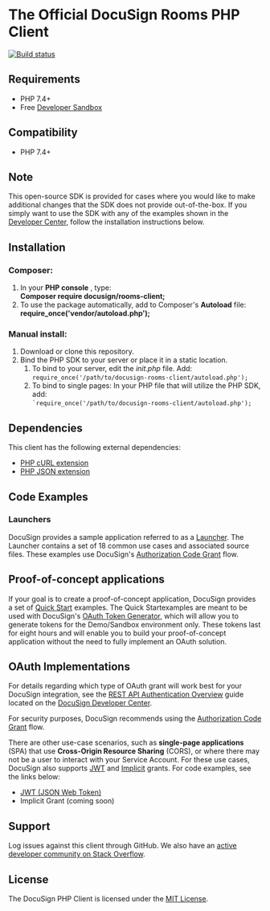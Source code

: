 # The Official DocuSign Rooms PHP Client 

[![Build status][travis-image]][travis-url]

## Requirements

- PHP 7.4+
- Free [Developer Sandbox](https://go.docusign.com/sandbox/productshot/?elqCampaignId=16531)

## Compatibility

- PHP 7.4+

## Note

This open-source SDK is provided for cases where you would like to make additional changes that the SDK does not provide out-of-the-box. If you simply want to use the SDK with any of the examples shown in the [Developer Center](https://developers.docusign.com/rooms-rest-api/code-examples), follow the installation instructions below.

## Installation

### Composer:

1. In your **PHP console** , type:  
   **Composer require docusign/rooms-client;**
2. To use the package automatically, add to Composer's **Autoload** file:  
   **require_once('vendor/autoload.php');**

### Manual install:

<ol>
   <li>Download or clone this repository.</li>
   <li>Bind the PHP SDK to your server or place it in a static location.
       <ol style="list-style-type: lower-alpha simple">
           <li>To bind to your server, edit the <em>init.php</em> file. Add:<br>
               <code>require_once('/path/to/docusign-rooms-client/autoload.php');</code></li>
           <li>To bind to single pages: In your PHP file that will utilize the PHP SDK, add:<br>
                <code>`require_once('/path/to/docusign-rooms-client/autoload.php');</code></li>
       </ol>
   </li>
</ol>

## Dependencies

This client has the following external dependencies:

- [PHP cURL extension](https://www.php.net/manual/en/intro.curl.php)
- [PHP JSON extension](https://php.net/manual/en/book.json.php)

## Code Examples

### Launchers

DocuSign provides a sample application referred to as a [Launcher](https://github.com/docusign/eg-03-php-auth-code-grant). The Launcher contains a set of 18 common use cases and associated source files. These examples use DocuSign's [Authorization Code Grant](https://developers.docusign.com/rooms-rest-api/guides/authentication/oauth2-code-grant) flow.

## Proof-of-concept applications

If your goal is to create a proof-of-concept application, DocuSign provides a set of [Quick Start](https://github.com/docusign/qs-php) examples. The Quick Startexamples are meant to be used with DocuSign's [OAuth Token Generator](https://developers.docusign.com/oauth-token-generator), which will allow you to generate tokens for the Demo/Sandbox environment only. These tokens last for eight hours and will enable you to build your proof-of-concept application without the need to fully implement an OAuth solution.

## OAuth Implementations

For details regarding which type of OAuth grant will work best for your DocuSign integration, see the [REST API Authentication Overview](https://developers.docusign.com/rooms-rest-api/guides/authentication) guide located on the [DocuSign Developer Center](https://developers.docusign.com/rooms-rest-api/guides/authentication).

For security purposes, DocuSign recommends using the [Authorization Code Grant](https://developers.docusign.com/rooms-rest-api/guides/authentication/oauth2-code-grant) flow.

There are other use-case scenarios, such as **single-page applications** (SPA) that use **Cross-Origin Resource Sharing** (CORS), or where there may not be a user to interact with your Service Account. For these use cases, DocuSign also supports [JWT](https://developers.docusign.com/rooms-rest-api/guides/authentication/oauth2-jsonwebtoken) and [Implicit](https://developers.docusign.com/rooms-rest-api/guides/authentication/oauth2-implicit) grants. For code examples, see the links below:

- [JWT (JSON Web Token)](https://github.com/docusign/eg-03-php-auth-code-grant)
- Implicit Grant (coming soon)

## Support

Log issues against this client through GitHub. We also have an [active developer community on Stack Overflow](https://stackoverflow.com/questions/tagged/docusignapi).

## License

The DocuSign PHP Client is licensed under the [MIT License](https://github.com/docusign/docusign-php-client/blob/master/LICENSE).

[travis-image]: https://img.shields.io/travis/docusign/docusign-php-client.svg?style=flat
[travis-url]: https://travis-ci.org/docusign/docusign-php-client
